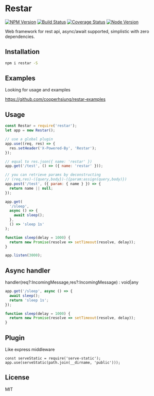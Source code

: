 # Restar

[![NPM Version][npm-image]][npm-url]
[![Build Status][travis-image]][travis-url]
[![Coverage Status][coverage-image]][coverage-url]
[![Node Version][node-image]][node-url]

Web framework for rest api, async/await supported, simplistic with zero dependencies.

## Installation

```bash
npm i restar -S
```

## Examples

Looking for usage and examples

https://github.com/cooperhsiung/restar-examples

## Usage

```javascript
const Restar = require('restar');
let app = new Restar();

// use a global plugin
app.use((req, res) => {
  res.setHeader('X-Powered-By', 'Restar');
});

// equal to res.json({ name: 'restar' })
app.get('/test', () => ({ name: 'restar' }));

// you can retrieve params by deconstructing
// (req,res)-({query,body})-({param:assign(query,body)})
app.post('/test', ({ param: { name } }) => {
  return name || null;
});

app.get(
  '/sleep',
  async () => {
    await sleep();
  },
  () => 'sleep 1s'
);

function sleep(delay = 1000) {
  return new Promise(resolve => setTimeout(resolve, delay));
}

app.listen(3000);
```

## Async handler

handler(req?:IncomingMessage,res?:IncomingMessage) : void|any

```javascript
app.get('/sleep', async () => {
  await sleep();
  return 'sleep 1s';
});

function sleep(delay = 1000) {
  return new Promise(resolve => setTimeout(resolve, delay));
}
```

## Plugin

Like express middleware

```
const serveStatic = require('serve-static');
app.use(serveStatic(path.join(__dirname, 'public')));
```

## License

MIT

[npm-image]: https://img.shields.io/npm/v/restar.svg
[npm-url]: https://www.npmjs.com/package/restar
[travis-image]: https://travis-ci.org/cooperhsiung/restar.svg?branch=master
[travis-url]: https://travis-ci.org/cooperhsiung/restar
[travis-url]: https://travis-ci.org/cooperhsiung/restar
[coverage-image]: https://coveralls.io/repos/github/cooperhsiung/restar/badge.svg
[coverage-url]: https://coveralls.io/github/cooperhsiung/restar
[node-image]: https://img.shields.io/badge/node.js-%3E=8-brightgreen.svg
[node-url]: https://nodejs.org/download/
